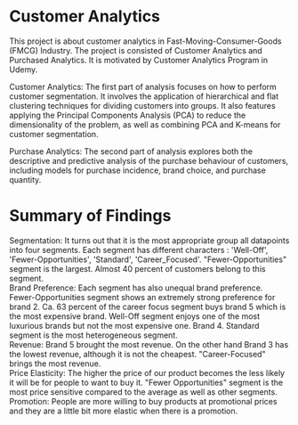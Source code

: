 # Customer Analytics

This project is about customer analytics in Fast-Moving-Consumer-Goods (FMCG) Industry. The project is consisted of Customer Analytics and Purchased Analytics. It is motivated by Customer Analytics Program in Udemy. <br>

Customer Analytics: The first part of analysis focuses on how to perform customer segmentation. It involves the application of hierarchical and flat clustering techniques for dividing customers into groups. It also features applying the Principal Components Analysis (PCA) to reduce the dimensionality of the problem, as well as combining PCA and K-means for customer segmentation. <br>

Purchase Analytics: The second part of analysis explores both the descriptive and predictive analysis of the purchase behaviour of customers, including models for purchase incidence, brand choice, and purchase quantity. <br>

# Summary of Findings

Segmentation: It turns out that it is the most appropriate group all datapoints into four segments. Each segment has different characters : 'Well-Off', 'Fewer-Opportunities', 'Standard', 'Career_Focused'. "Fewer-Opportunities" segment is the largest. Almost 40 percent of customers belong to this segment.<br>
Brand Preference: Each segment has also unequal brand preference. Fewer-Opportunities segment shows an extremely strong preference for brand 2. Ca. 63 percent of the career focus segment buys brand 5 which is the most expensive brand. Well-Off segment enjoys one of the most luxurious brands but not the most expensive one. Brand 4. Standard segment is the most heterogeneous segment.<br>
Revenue: Brand 5 brought the most revenue. On the other hand Brand 3 has the lowest revenue, although it is not the cheapest. "Career-Focused" brings the most revenue.<br>
Price Elasticity: The higher the price of our product becomes the less likely it will be for people to want to buy it. "Fewer Opportunities" segment is the most price sensitive compared to the average as well as other segments. <br>
Promotion: People are more willing to buy products at promotional prices and they are a little bit more elastic when there is a promotion.<br>
